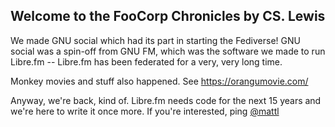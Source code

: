 ## Welcome to the FooCorp Chronicles by CS. Lewis

We made GNU social which had its part in starting the Fediverse! GNU social was a spin-off from GNU FM, which was the software we made to run Libre.fm -- Libre.fm has been federated for a very, very long time.

Monkey movies and stuff also happened. See https://orangumovie.com/

Anyway, we're back, kind of. Libre.fm needs code for the next 15 years and we're here to write it once more. If you're interested, ping [@mattl](https://social.mat.tl/@mattl)
